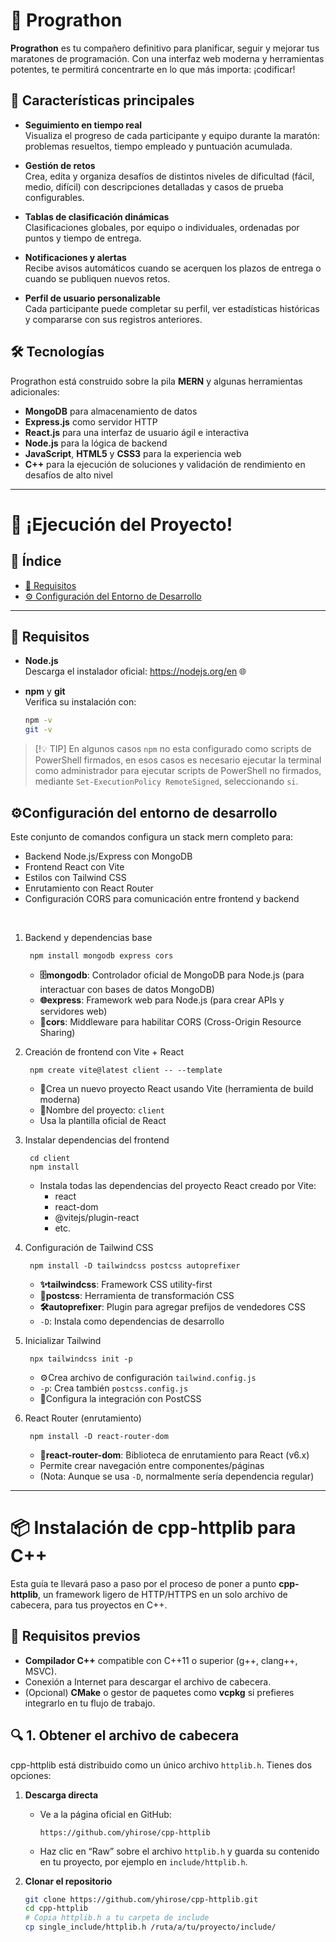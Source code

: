# 🚀 Prograthon

**Prograthon** es tu compañero definitivo para planificar, seguir y mejorar tus maratones de programación. Con una interfaz web moderna y herramientas potentes, te permitirá concentrarte en lo que más importa: ¡codificar!



## 🌟 Características principales

- **Seguimiento en tiempo real**  
  Visualiza el progreso de cada participante y equipo durante la maratón: problemas resueltos, tiempo empleado y puntuación acumulada.

- **Gestión de retos**  
  Crea, edita y organiza desafíos de distintos niveles de dificultad (fácil, medio, difícil) con descripciones detalladas y casos de prueba configurables.

- **Tablas de clasificación dinámicas**  
  Clasificaciones globales, por equipo o individuales, ordenadas por puntos y tiempo de entrega.

- **Notificaciones y alertas**  
  Recibe avisos automáticos cuando se acerquen los plazos de entrega o cuando se publiquen nuevos retos.

- **Perfil de usuario personalizable**  
  Cada participante puede completar su perfil, ver estadísticas históricas y compararse con sus registros anteriores.



## 🛠️ Tecnologías

Prograthon está construido sobre la pila **MERN** y algunas herramientas adicionales:

- **MongoDB** para almacenamiento de datos  
- **Express.js** como servidor HTTP  
- **React.js** para una interfaz de usuario ágil e interactiva  
- **Node.js** para la lógica de backend  
- **JavaScript**, **HTML5** y **CSS3** para la experiencia web  
- **C++** para la ejecución de soluciones y validación de rendimiento en desafíos de alto nivel

---

# 🚀 ¡Ejecución del Proyecto!

## 📑 Índice
- [🎯 Requisitos](#requisitos)  
- [⚙️ Configuración del Entorno de Desarrollo](#configuración-del-entorno-de-desarrollo)

---

## 🎯 Requisitos

- **Node.js**  
  Descarga el instalador oficial: https://nodejs.org/en 🌐

- **npm** y **git**  
  Verifica su instalación con:
  ```bash
  npm -v
  git -v

> [!💡 TIP]
> En algunos casos ```npm``` no esta configurado como scripts de PowerShell firmados, en esos casos es necesario ejecutar la terminal como administrador para ejecutar scripts de PowerShell no firmados, mediante ```Set-ExecutionPolicy RemoteSigned```, seleccionando ```si```.
    

## ⚙️Configuración del entorno de desarrollo

Este conjunto de comandos configura un stack mern completo para:
  - Backend Node.js/Express con MongoDB
  - Frontend React con Vite
  - Estilos con Tailwind CSS
  - Enrutamiento con React Router
  - Configuración CORS para comunicación entre frontend y backend
<br/>

1. Backend y dependencias base

        npm install mongodb express cors

    - **🗄️mongodb**: Controlador oficial de MongoDB para Node.js (para interactuar con bases de datos MongoDB)
    - **🌐express**: Framework web para Node.js (para crear APIs y servidores web)
    - **🔄cors**: Middleware para habilitar CORS (Cross-Origin Resource Sharing)

2. Creación de frontend con Vite + React

        npm create vite@latest client -- --template 

    - 🚀Crea un nuevo proyecto React usando Vite (herramienta de build moderna)
    - 📂Nombre del proyecto: `client`
    - Usa la plantilla oficial de React

3. Instalar dependencias del frontend

        cd client
        npm install

    - Instala todas las dependencias del proyecto React creado por Vite:
        - react
        - react-dom
        - @vitejs/plugin-react
        - etc.

4. Configuración de Tailwind CSS

        npm install -D tailwindcss postcss autoprefixer

    - **✨tailwindcss**: Framework CSS utility-first
    - **🔄postcss**: Herramienta de transformación CSS
    - **🛠️autoprefixer**: Plugin para agregar prefijos de vendedores CSS
    - ```-D```: Instala como dependencias de desarrollo

5. Inicializar Tailwind

        npx tailwindcss init -p

    - ⚙️Crea archivo de configuración ```tailwind.config.js```
    - ```-p```: Crea también ```postcss.config.js```
    - 🔧Configura la integración con PostCSS

6. React Router (enrutamiento)

        npm install -D react-router-dom

    - **🧭react-router-dom**: Biblioteca de enrutamiento para React (v6.x)
    - Permite crear navegación entre componentes/páginas
    - (Nota: Aunque se usa ```-D```, normalmente sería dependencia regular)
      
---

# 📦 Instalación de **cpp-httplib** para C++

Esta guía te llevará paso a paso por el proceso de poner a punto **cpp-httplib**, un framework ligero de HTTP/HTTPS en un solo archivo de cabecera, para tus proyectos en C++.



## 📝 Requisitos previos

- **Compilador C++** compatible con C++11 o superior (g++, clang++, MSVC).
- Conexión a Internet para descargar el archivo de cabecera.
- (Opcional) **CMake** o gestor de paquetes como **vcpkg** si prefieres integrarlo en tu flujo de trabajo.



## 🔍 1. Obtener el archivo de cabecera

cpp-httplib está distribuido como un único archivo `httplib.h`. Tienes dos opciones:

1. **Descarga directa**  
   - Ve a la página oficial en GitHub:  
     ```
     https://github.com/yhirose/cpp-httplib
     ```
   - Haz clic en “Raw” sobre el archivo `httplib.h` y guarda su contenido en tu proyecto, por ejemplo en `include/httplib.h`.

2. **Clonar el repositorio**  
   ```bash
   git clone https://github.com/yhirose/cpp-httplib.git
   cd cpp-httplib
   # Copia httplib.h a tu carpeta de include
   cp single_include/httplib.h /ruta/a/tu/proyecto/include/

